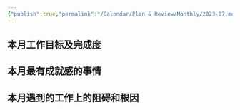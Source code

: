 ```yaml
---
{"publish":true,"permalink":"/Calendar/Plan & Review/Monthly/2023-07.md","created":"2023-08-10","modified":"2023-12-20","published":"2025-07-29T23:03:33.097+08:00","cssclasses":""}
---
```


## 本月工作目标及完成度

## 本月最有成就感的事情

## 本月遇到的工作上的阻碍和根因